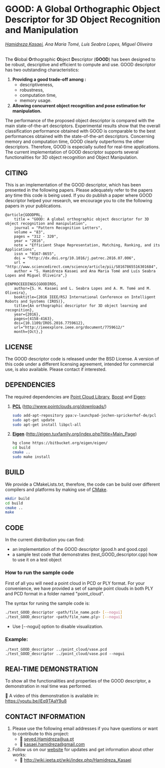 # GOOD: A Global Orthographic Object Descriptor for 3D Object Recognition and Manipulation
###### [Hamidreza Kasaei](http://wiki.ieeta.pt/wiki/index.php/Hamidreza_Kasaei), Ana Maria Tomé, Luís Seabra Lopes, Miguel Oliveira
##
The **G**lobal **O**rthographic **O**bject **D**escriptor (**GOOD**) has been designed to be robust, descriptive and efficient to compute and use. GOOD descriptor has two outstanding characteristics: 

1. **Providing a good trade-off among :**
	- descriptiveness,
  	- robustness,
  	- computation time,
  	- memory usage.
2. **Allowing concurrent object recognition and pose estimation for manipulation.**

The performance of the proposed object descriptor is compared with the main state-of-the-art descriptors. Experimental results show that the overall classification performance obtained with GOOD is comparable to the best performances obtained with the state-of-the-art descriptors. Concerning memory and computation time, GOOD clearly outperforms the other descriptors. Therefore, GOOD is especially suited for real-time applications.
The current implementation of GOOD descriptor supports several functionalities for 3D object recognition and Object Manipulation.


## CITING
This is an implementation of the GOOD descriptor, which has been presented in the following papers.
Please adequately refer to the papers any time this code is being used. 
If you do publish a paper where GOOD descriptor helped your research, we encourage you to cite the following papers in your publications.

	@article{GOODPRL,
		title = "GOOD: A global orthographic object descriptor for 3D object recognition and manipulation",
		journal = "Pattern Recognition Letters",
		volume = "83",
		pages = "312 - 320",
		year = "2016",
		note = "Efficient Shape Representation, Matching, Ranking, and its Applications",
		issn = "0167-8655",
		doi = "http://dx.doi.org/10.1016/j.patrec.2016.07.006",
		url = "http://www.sciencedirect.com/science/article/pii/S0167865516301684",
		author = "S. Hamidreza Kasaei and Ana Maria Tomé and Luís Seabra Lopes and Miguel Oliveira",}

	@INPROCEEDINGS{GOODIROS, 
		author={S. H. Kasaei and L. Seabra Lopes and A. M. Tomé and M. Oliveira}, 
		booktitle={2016 IEEE/RSJ International Conference on Intelligent Robots and Systems (IROS)}, 
		title={An orthographic descriptor for 3D object learning and recognition}, 
		year={2016}, 
		pages={4158-4163}, 
		doi={10.1109/IROS.2016.7759612}, 
		url="http://ieeexplore.ieee.org/document/7759612/"
		month={Oct},}
	


## LICENSE 
The GOOD descriptor code is released under the BSD License. A version of this code under a different licensing agreement, intended for commercial use, is also available. Please contact if interested.


## DEPENDENCIES
The required dependencies are [Point Cloud Library](www.pointclouds.org), [Boost](www.boost.org) and [Eigen](eigen.tuxfamily.org):

1. **[PCL](http://www.pointclouds.org/downloads/)** (http://www.pointclouds.org/downloads/)
	```bash
	sudo add-apt-repository ppa:v-launchpad-jochen-sprickerhof-de/pcl
	sudo apt-get update
	sudo apt-get install libpcl-all
	```
2. **[Eigen](http://eigen.tuxfamily.org/index.php?title=Main_Page)** (http://eigen.tuxfamily.org/index.php?title=Main_Page)
	```bash
	hg clone https://bitbucket.org/eigen/eigen/
	cd build
	cmake ..
	sudo make install
	```

## BUILD
We provide a CMakeLists.txt, therefore, the code can be build over different compilers and platforms by making use of [CMake](www.cmake.org).
```bash
mkdir build
cd build
cmake ..
make
```

## CODE 

In the current distribution you can find:  
- an implementation of the GOOD descriptor (good.h and good.cpp)
- a sample test code that demonstrates (test_GOOD_descriptor.cpp) how to use it on a test object

### How to run the sample code
First of all you will need a point cloud in PCD or PLY format. For your convenience, we have provided a set of sample point clouds in both PLY and PCD format in a folder named "point_cloud". 

The syntax for runing the sample code is: 
```bash
./test_GOOD_descriptor <path/file_name.pcd> [--nogui]	
./test_GOOD_descriptor <path/file_name.ply> [--nogui]
```

- Use [--nogui] option to disable visualization.

### Example:

	./test_GOOD_descriptor ../point_cloud/vase.pcd 
	./test_GOOD_descriptor ../point_cloud/vase.pcd --nogui



## REAl-TIME DEMONSTRATION 

To show all the functionalities and properties of the GOOD descriptor, a demonstration in real time was performed.

:movie_camera: A video of this demonstration is available in: https://youtu.be/iEq9TAaY9u8

## CONTACT INFORMATION 

1. Please use the following email addresses if you have questions or want to contribute to this project:
	- :email: <seyed.Hamidreza@ua.pt> 
	- :email: <kasaei.hamidreza@gmail.com> 
2. Follow us on our [website](http://wiki.ieeta.pt/wiki/index.php/Hamidreza_Kasaei) for updates and get information about other works:
	- :satellite: http://wiki.ieeta.pt/wiki/index.php/Hamidreza_Kasaei
